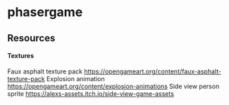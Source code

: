 # phasergame

## Resources
#### Textures
Faux asphalt texture pack https://opengameart.org/content/faux-asphalt-texture-pack
Explosion animation https://opengameart.org/content/explosion-animations
Side view person sprite https://alexs-assets.itch.io/side-view-game-assets
